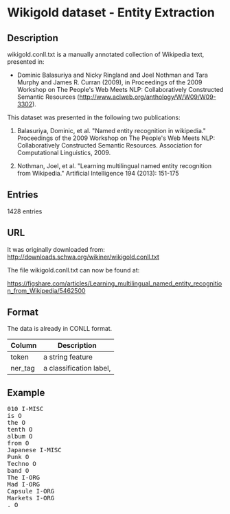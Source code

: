 # Wikigold dataset - Entity Extraction
## Description

wikigold.conll.txt is a manually annotated collection of Wikipedia text,
presented in:

* Dominic Balasuriya and Nicky Ringland and Joel Nothman and Tara Murphy and
  James R. Curran (2009), in Proceedings of the 2009 Workshop on The People's
  Web Meets NLP: Collaboratively Constructed Semantic Resources (http://www.aclweb.org/anthology/W/W09/W09-3302).

This dataset was presented in the following two publications:

1. Balasuriya, Dominic, et al. "Named entity recognition in wikipedia."
Proceedings of the 2009 Workshop on The People's Web Meets NLP:
Collaboratively Constructed Semantic Resources. Association for
Computational Linguistics, 2009.

1.  Nothman, Joel, et al. "Learning multilingual named entity recognition
from Wikipedia." Artificial Intelligence 194 (2013): 151-175

## Entries

1428 entries


## URL
It was originally downloaded from:
http://downloads.schwa.org/wikiner/wikigold.conll.txt

The file wikigold.conll.txt can now be found at:

https://figshare.com/articles/Learning_multilingual_named_entity_recognition_from_Wikipedia/5462500

## Format
The data is already in CONLL format.

| Column | Description       |
| ----- | ------------------ |
|token | a string feature |
|ner_tag| a classification label, |

## Example
<pre>
010 I-MISC
is O
the O
tenth O
album O
from O
Japanese I-MISC
Punk O
Techno O
band O
The I-ORG
Mad I-ORG
Capsule I-ORG
Markets I-ORG
. O
</pre>



